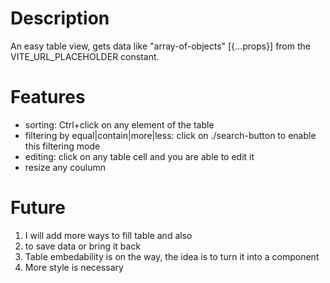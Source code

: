 # Description

An easy table view, gets data like "array-of-objects" [{...props}] from the VITE_URL_PLACEHOLDER constant.

# Features

- sorting:
  Ctrl+click on any element of the table
- filtering by equal|contain|more|less:
  click on ./search-button to enable this filtering mode
- editing:
  click on any table cell and you are able to edit it
- resize any coulumn

# Future

1. I will add more ways to fill table and also
2. to save data or bring it back
3. Table embedability is on the way, the idea is to turn it into a component
4. More style is necessary
